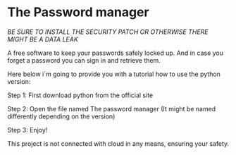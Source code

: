 # The Password manager

*BE SURE TO INSTALL THE SECURITY PATCH OR OTHERWISE THERE MIGHT BE A DATA LEAK*

A free software to keep your passwords safely locked up. And in case you forget a password you can sign in and retrieve them.

Here below i´m going to provide you with a tutorial how to use the python version:

Step 1:
First download python from the official site

Step 2: Open the file named The password manager (It might be named differently depending on the version)

Step 3: Enjoy!

This project is not connected with cloud in any means, ensuring your safety.
